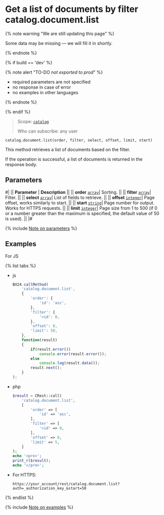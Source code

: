 # Get a list of documents by filter catalog.document.list

{% note warning "We are still updating this page" %}

Some data may be missing — we will fill it in shortly.

{% endnote %}

{% if build == 'dev' %}

{% note alert "TO-DO _not exported to prod_" %}

- required parameters are not specified
- no response in case of error
- no examples in other languages
  
{% endnote %}

{% endif %}

> Scope: [`catalog`](../../scopes/permissions.md)
>
> Who can subscribe: any user

```http
catalog.document.list(order, filter, select, offset, limit, start)
```

This method retrieves a list of documents based on the filter.

If the operation is successful, a list of documents is returned in the response body.

## Parameters

#|
|| **Parameter** | **Description** ||
|| **order**
[`array`](../../data-types.md)| Sorting. ||
|| **filter** 
[`array`](../../data-types.md)| Filter. ||
|| **select** 
[`array`](../../data-types.md)| List of fields to retrieve. ||
|| **offset** 
[`integer`](../../data-types.md)| Page offset, works similarly to start. ||
|| **start** 
[`string`](../../data-types.md)| Page number for output. Works for HTTPS requests. ||
|| **limit** 
[`integer`](../../data-types.md)| Page size from 1 to 500 (if 0 or a number greater than the maximum is specified, the default value of 50 is used). ||
|#

{% include [Note on parameters](../../../_includes/required.md) %}

## Examples

For JS

{% list tabs %}

- js
  
    ```js
    BX24.callMethod(
        'catalog.document.list',
        {
            'order': {
                'id': 'asc',
            },
            'filter': {
                '>id': 0,
            },
            'offset': 0,
            'limit': 50,
        },
        function(result)
        {
            if(result.error())
                console.error(result.error());
            else
                console.log(result.data());
            result.next();
        }
    );
    ```

- php
  
    ```php
    $result = CRest::call(
        'catalog.document.list',
        [
            'order' => [
                'id' => 'asc',
            ],
            'filter' => [
                '>id' => 0,
            ],
            'offset' => 0,
            'limit' => 5,
        ]
    );
    echo '<pre>';
    print_r($result);
    echo '</pre>';
    ```

- For HTTPS:

    ```http
    https://your_account/rest/catalog.document.list?auth=_authorization_key_&start=50
    ```

{% endlist %}

{% include [Note on examples](../../../_includes/examples.md) %}